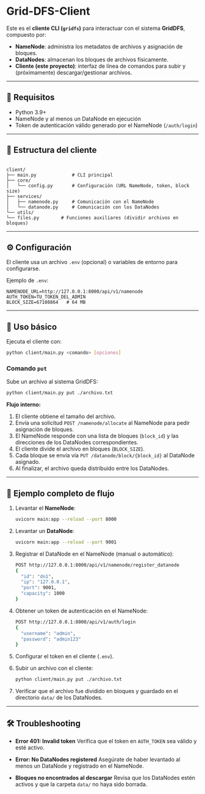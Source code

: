 # Grid-DFS-Client

Este es el **cliente CLI (`gridfs`)** para interactuar con el sistema **GridDFS**, compuesto por:
- **NameNode**: administra los metadatos de archivos y asignación de bloques.
- **DataNodes**: almacenan los bloques de archivos físicamente.
- **Cliente (este proyecto)**: interfaz de línea de comandos para subir y (próximamente) descargar/gestionar archivos.

---

## 🚀 Requisitos

- Python 3.9+
- NameNode y al menos un DataNode en ejecución
- Token de autenticación válido generado por el NameNode (`/auth/login`)

---

## 📂 Estructura del cliente

```

client/
├── main.py             # CLI principal
├── core/
│   └── config.py       # Configuración (URL NameNode, token, block size)
├── services/
│   ├── namenode.py     # Comunicación con el NameNode
│   └── datanode.py     # Comunicación con los DataNodes
└── utils/
└── files.py        # Funciones auxiliares (dividir archivos en bloques)

````

---

## ⚙️ Configuración

El cliente usa un archivo `.env` (opcional) o variables de entorno para configurarse.

Ejemplo de `.env`:

```env
NAMENODE_URL=http://127.0.0.1:8000/api/v1/namenode
AUTH_TOKEN=TU_TOKEN_DEL_ADMIN
BLOCK_SIZE=67108864   # 64 MB
````

---

## 📌 Uso básico

Ejecuta el cliente con:

```bash
python client/main.py <comando> [opciones]
```

### Comando `put`

Sube un archivo al sistema GridDFS:

```bash
python client/main.py put ./archivo.txt
```

**Flujo interno:**

1. El cliente obtiene el tamaño del archivo.
2. Envía una solicitud `POST /namenode/allocate` al NameNode para pedir asignación de bloques.
3. El NameNode responde con una lista de bloques (`block_id`) y las direcciones de los DataNodes correspondientes.
4. El cliente divide el archivo en bloques (`BLOCK_SIZE`).
5. Cada bloque se envía vía `PUT /datanode/block/{block_id}` al DataNode asignado.
6. Al finalizar, el archivo queda distribuido entre los DataNodes.

---

## 🔄 Ejemplo completo de flujo

1. Levantar el **NameNode**:

   ```bash
   uvicorn main:app --reload --port 8000
   ```

2. Levantar un **DataNode**:

   ```bash
   uvicorn main:app --reload --port 9001
   ```

3. Registrar el DataNode en el NameNode (manual o automático):

   ```bash
   POST http://127.0.0.1:8000/api/v1/namenode/register_datanode
   {
     "id": "dn1",
     "ip": "127.0.0.1",
     "port": 9001,
     "capacity": 1000
   }
   ```

4. Obtener un token de autenticación en el NameNode:

   ```bash
   POST http://127.0.0.1:8000/api/v1/auth/login
   {
     "username": "admin",
     "password": "admin123"
   }
   ```

5. Configurar el token en el cliente (`.env`).

6. Subir un archivo con el cliente:

   ```bash
   python client/main.py put ./archivo.txt
   ```

7. Verificar que el archivo fue dividido en bloques y guardado en el directorio `data/` de los DataNodes.

---

## 🛠️ Troubleshooting

* **Error 401: Invalid token**
  Verifica que el token en `AUTH_TOKEN` sea válido y esté activo.

* **Error: No DataNodes registered**
  Asegúrate de haber levantado al menos un DataNode y registrado en el NameNode.

* **Bloques no encontrados al descargar**
  Revisa que los DataNodes estén activos y que la carpeta `data/` no haya sido borrada.